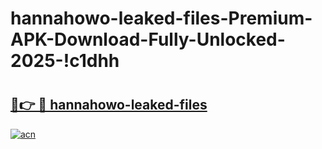 # hannahowo-leaked-files-Premium-APK-Download-Fully-Unlocked-2025-!c1dhh

# <h2><a href="https://h8qf6c.esa.edu.pl?title=hannahowo-leaked-files&ref=c1dhh">🔗👉 🔴 hannahowo-leaked-files</a></h2>

[![acn](https://github.com/user-attachments/assets/0f9c940e-d8b0-45ae-aac7-cd30a18b3e1c)](https://h8qf6c.esa.edu.pl?title=hannahowo-leaked-files&ref=c1dhh)

